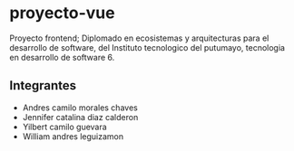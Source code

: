 # proyecto-vue
Proyecto frontend; Diplomado en ecosistemas y arquitecturas para el desarrollo de software, del Instituto tecnologico del putumayo, tecnologia en desarrollo de software 6.
## Integrantes
* Andres camilo morales chaves
* Jennifer catalina diaz calderon
* Yilbert camilo guevara
* William andres leguizamon
